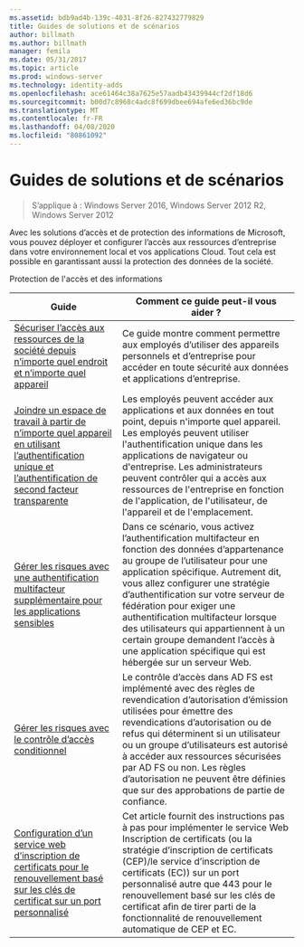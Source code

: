 ```yaml
---
ms.assetid: bdb9ad4b-139c-4031-8f26-827432779829
title: Guides de solutions et de scénarios
author: billmath
ms.author: billmath
manager: femila
ms.date: 05/31/2017
ms.topic: article
ms.prod: windows-server
ms.technology: identity-adds
ms.openlocfilehash: ace61464c38a7625e57aadb43439944cf2df18d6
ms.sourcegitcommit: b00d7c8968c4adc8f699dbee694afe6ed36bc9de
ms.translationtype: MT
ms.contentlocale: fr-FR
ms.lasthandoff: 04/08/2020
ms.locfileid: "80861092"
---
```

# <a name="solutions-and-scenario-guides"></a>Guides de solutions et de scénarios

>S’applique à : Windows Server 2016, Windows Server 2012 R2, Windows Server 2012
 
  
Avec les solutions d’accès et de protection des informations de Microsoft, vous pouvez déployer et configurer l’accès aux ressources d’entreprise dans votre environnement local et vos applications Cloud. Tout cela est possible en garantissant aussi la protection des données de la société.  
  
Protection de l'accès et des informations  
  
|Guide|Comment ce guide peut-il vous aider ?                                                                                                                                                                                                                                                                                                                                                                                                    
|-----|-----  
| [Sécuriser l’accès aux ressources de la société depuis n’importe quel endroit et n’importe quel appareil](https://technet.microsoft.com/library/dn550982.aspx)|Ce guide montre comment permettre aux employés d’utiliser des appareils personnels et d’entreprise pour accéder en toute sécurité aux données et applications d’entreprise.                                                                                                                                                                                    
| [Joindre un espace de travail à partir de n’importe quel appareil en utilisant l’authentification unique et l’authentification de second facteur transparente](https://technet.microsoft.com/library/dn280945.aspx) | Les employés peuvent accéder aux applications et aux données en tout point, depuis n'importe quel appareil. Les employés peuvent utiliser l'authentification unique dans les applications de navigateur ou d'entreprise. Les administrateurs peuvent contrôler qui a accès aux ressources de l'entreprise en fonction de l'application, de l'utilisateur, de l'appareil et de l'emplacement.                                        
| [Gérer les risques avec une authentification multifacteur supplémentaire pour les applications sensibles](https://technet.microsoft.com/library/dn280949.aspx)| Dans ce scénario, vous activez l’authentification multifacteur en fonction des données d’appartenance au groupe de l’utilisateur pour une application spécifique. Autrement dit, vous allez configurer une stratégie d’authentification sur votre serveur de fédération pour exiger une authentification multifacteur lorsque des utilisateurs qui appartiennent à un certain groupe demandent l’accès à une application spécifique qui est hébergée sur un serveur Web.  
| [Gérer les risques avec le contrôle d’accès conditionnel](https://technet.microsoft.com/library/dn280937.aspx) | Le contrôle d’accès dans AD FS est implémenté avec des règles de revendication d’autorisation d’émission utilisées pour émettre des revendications d’autorisation ou de refus qui déterminent si un utilisateur ou un groupe d’utilisateurs est autorisé à accéder aux ressources sécurisées par AD FS ou non. Les règles d’autorisation ne peuvent être définies que sur des approbations de partie de confiance.
|[Configuration d’un service web d’inscription de certificats pour le renouvellement basé sur les clés de certificat sur un port personnalisé](certificate-enrollment-certificate-key-based-renewal.md)|Cet article fournit des instructions pas à pas pour implémenter le service Web Inscription de certificats (ou la stratégie d’inscription de certificats (CEP)/le service d’inscription de certificats (EC)) sur un port personnalisé autre que 443 pour le renouvellement basé sur les clés de certificat afin de tirer parti de la fonctionnalité de renouvellement automatique de CEP et EC. |


